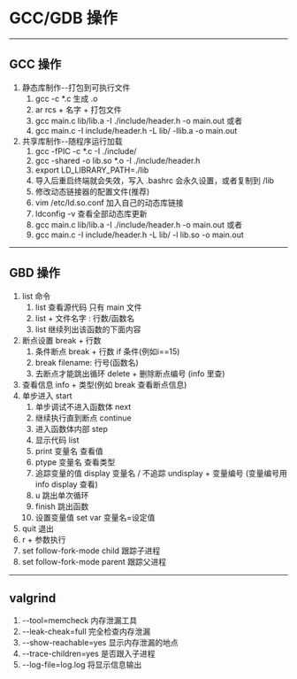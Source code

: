# GCC/GDB 操作
---
## GCC 操作
1. 静态库制作--打包到可执行文件
    1. gcc -c *.c 生成 .o
    2. ar rcs + 名字 + 打包文件
    3. gcc main.c lib/lib.a -I ./include/header.h -o main.out 或者
      1. gcc main.c -I include/header.h -L lib/ -llib.a -o main.out
2. 共享库制作--随程序运行加载
    1. gcc -fPIC -c *.c -I ./include/
    2. gcc -shared -o lib.so *.o -I ./include/header.h
    3. export LD_LIBRARY_PATH=./lib
      1. 导入后重启终端就会失效，写入 .bashrc 会永久设置，或者复制到 /lib
    4. 修改动态链接器的配置文件(推荐)
    5. vim /etc/ld.so.conf 加入自己的动态库链接
    6. ldconfig -v 查看全部动态库更新
    7. gcc main.c lib/lib.a -I ./include/header.h -o main.out 或者
    8. gcc main.c -I include/header.h -L lib/ -l lib.so -o main.out

---
## GBD 操作
1. list 命令
   1. list 查看源代码 只有 main 文件
   2. list + 文件名字 : 行数/函数名
   3. list 继续列出该函数的下面内容
2. 断点设置 break + 行数
   1. 条件断点 break + 行数 if 条件(例如i==15)
   2. break filename: 行号(函数名)
   3. 去断点才能跳出循环 delete + 删除断点编号 (info 里查)
3. 查看信息 info + 类型(例如 break 查看断点信息)
4. 单步进入 start
   1. 单步调试不进入函数体 next
   2. 继续执行直到断点 continue
   3. 进入函数体内部 step
   4. 显示代码 list
   5. print 变量名 查看值
   6. ptype 变量名 查看类型
   7. 追踪变量的值 display 变量名 / 不追踪 undisplay + 变量编号 (变量编号用 info display 查看)
   8. u 跳出单次循环
   9. finish 跳出函数
   10. 设置变量值 set var 变量名=设定值
5. quit 退出
6. r + 参数执行
7. set follow-fork-mode child 跟踪子进程
8. set follow-fork-mode parent 跟踪父进程
---

## valgrind
1. --tool=memcheck   内存泄漏工具
2. --leak-cheak=full  完全检查内存泄漏
3. --show-reachable=yes    显示内存泄漏的地点
4. --trace-children=yes    是否跟入子进程
5. --log-file=log.log      将显示信息输出